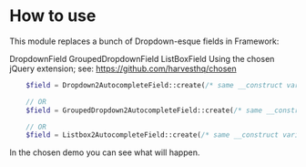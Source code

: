 # How to use
This module replaces a bunch of Dropdown-esque fields in Framework:

DropdownField
GroupedDropdownField
ListBoxField
Using the chosen jQuery extension; see: https://github.com/harvesthq/chosen

```php
    $field = Dropdown2AutocompleteField::create(/* same __construct variables as DropdownField */);

    // OR 
    $field = GroupedDropdown2AutocompleteField::create(/* same __construct variables as GroupedDropdownField */);

    // OR
    $field = Listbox2AutocompleteField::create(/* same __construct variables as ListboxField */)

```

In the chosen demo you can see what will happen.


